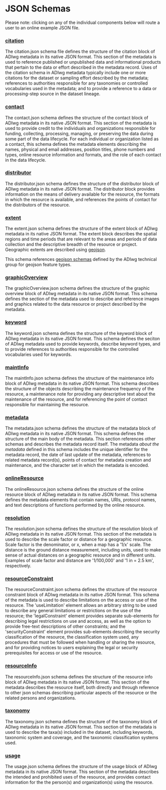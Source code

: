 # JSON Schemas

Please note: clicking on any of the individual components below will route a user to an online example JSON file.

### [citation](https://github.com/adiwg/mdJson-schemas/blob/master/schema/citation.json)

The citation.json schema file defines the structure of the citation block of ADIwg metadata in its native JSON format. This section of the metadata is used to reference published or unpublished data and informational products that pertain to the data or effort described in the metadata record. Uses of the citation schema in ADIwg metadata typically include one or more citations for the dataset or sampling effort described by the metadata; references to authorities responsible for any taxonomies or controlled vocabularies used in the metadata; and to provide a reference to a data or processing-step source in the dataset lineage.

### [contact](https://github.com/adiwg/mdJson-schemas/blob/master/schema/contact.json)

The contact.json schema defines the structure of the contact block of ADIwg metadata in its native JSON format. This section of the metadata is used to provide credit to the individuals and organizations responsible for funding,
collecting, processing, managing, or preserving the data during some part of the data lifecycle. For each individual or organization listed as a contact, this schema defines the metadata elements describing the names, physical and email addresses, position titles, phone numbers and types, online resource information and formats, and the role of each contact in the data lifecycle.

<!-- ### [dataQuality](https://github.com/adiwg/mdJson-schemas/blob/master/schema/dataQuality.json)

The dataQuality.json schema defines the structure of the data quality block of ADIwg metadata in its native JSON format. This section of the metadata describes the lineage of the project or data resource decribed by the metadata record. This history of the resource is modeled in terms of process steps and sources. Process steps provide elements describing a rationale, narrative description, process date, and processor point of contact elements. Sources are described with a narrative description, a reference to a citation block describing the source or a metadata record describing the source, and a reference to a process step performed on the source.

The dataQuality schema is referenced by resourceInfo.json. This schema references the citation.json and contact.json schemas. -->

### [distributor](https://github.com/adiwg/mdJson-schemas/blob/master/schema/distributor.json)

The distributor.json schema defines the structure of the distributor block of ADIwg metadata in its native JSON format. The distributor block provides information on the means of delivery available for the resource, the formats in which the resource is available, and references the points of contact for the distributors of the resource.

### [extent](https://github.com/adiwg/mdJson-schemas/blob/master/schema/extent.json)

The extent.json schema defines the structure of the extent block of ADIwg metadata in its native JSON format. The extent block describes the spatial regions and time periods that are relevant to the areas and periods of data collection and the descriptive breadth of the resource or project. Geographic extents are described using [geojson](http://geojson.org/).

This schema references [geojson schemas](https://github.com/adiwg/mdJson-schemas/tree/master/schema/geojson) defined by the ADIwg technical group for geojson feature types.

### [graphicOverview](https://github.com/adiwg/mdJson-schemas/blob/master/schema/graphicOverview.json)

The graphicOverview.json schema defines the structure of the graphic overview block of ADIwg metadata in its native JSON format. This schema defines the section of the metadata used to describe and reference images and graphics related to the data resource or project described by the metadata.

### [keyword](https://github.com/adiwg/mdJson-schemas/blob/master/schema/eyword.json)

The keyword.json schema defines the structure of the keyword block of ADIwg metadata in its native JSON format. This schema defines the seciton of ADIwg metadata used to provide keywords, describe keyword types, and to provide references to authorities responsible for the controlled vocabularies used for keywords.

### [maintInfo](https://github.com/adiwg/mdJson-schemas/blob/master/schema/maintInfo)

The maintInfo.json schema defines the structure of the maintenance info block of ADIwg metadata in its native JSON format. This schema describes the structure of the objects describing the maintenance frequency of the resource, a maintenance note for providing any descriptive text about the maintenance of the resource, and for referencing the point of contact responsible for maintaining the resource.

### [metadata](https://github.com/adiwg/mdJson-schemas/blob/master/schema/metadata.json)

The metadata.json schema defines the structure of the metadata block of ADIwg metadata in its native JSON format. This schema defines the structure of the main body of the metadata. This section references other schemas and describes the metadata record itself. The metadata <i>about the metadata</i> defined in this schema includes the unique identifier for the metadata record, the date of last update of the metadata, references to related metadata record(s), points of contact for metadata creation and maintenance, and the character set in which the metadata is encoded.

### [onlineResource](https://github.com/adiwg/mdJson-schemas/blob/master/schema/onlineResource.json)

The onlineResource.json schema defines the structure of the online resource block of ADIwg metadata in its native JSON format. This schema defines the metadata elements that contain names, URIs, protocol names, and text descriptions of functions performed by the online resource.

### [resolution](https://github.com/adiwg/mdJson-schemas/blob/master/schema/resolution.json)

The resolution.json schema defines the structure of the resolution block of ADIwg metadata in its native JSON format. This section of the metadata is used to describe the scale factor or distance for a geographic resource. Scale factor is the denominator, or x, when a map has a '1/x' scale. The distance is the ground distance measurement, including units, used to make sense of actual distances on a geographic resource and in different units. Examples of scale factor and distance are '1/100,000' and '1 in = 2.5 km', respectively.

### [resourceConstraint](https://github.com/adiwg/mdJson-schemas/blob/master/schema/resourceConstraint.json)

The resourceConstraint.json schema defines the structure of the resource constraint block of ADIwg metadata in its native JSON format. This schema of the metadata is used to describe limitations on the access or use of the resource. The 'useLimitation' element allows an arbitrary string to be used to describe any general limitations or restrictions on the use of the resource; the 'legalConstraint' element provides separate sub-elements for describing legal restrictions on use and access, as well as the option to provide free-text descriptions of other constraints; and the 'securityConstraint' element provides sub-elements describing the security classification of the resource, the classification system used, any procedures that must be followed when handling or sharing the resource, and for providing notices to users explaining the legal or security prerequisites for access or use of the resource.

### [resourceInfo](https://github.com/adiwg/mdJson-schemas/blob/master/schema/resourceInfo.json)

The resourceInfo.json schema defines the structure of the resource info block of ADIwg metadata in its native JSON format. This section of the metadata describes the resource itself, both directly and through reference to other json schemas describing particular aspects of the resource or the related persons and organizations.

### [taxonomy](https://github.com/adiwg/mdJson-schemas/blob/master/schema/taxonomy.json)

The taxonomy.json schema defines the structure of the taxonomy block of ADIwg metadata in its native JSON format. This section of the metadata is used to describe the taxa(s) included in the dataset, including keywords, taxonomic system and coverage, and the taxonomic classification systems used.

### [usage](https://github.com/adiwg/mdJson-schemas/blob/master/schema/usage)

The usage.json schema defines the structure of the usage block of ADIwg metadata in its native JSON format. This section of the metadata describes the intended and prohibited uses of the resource, and provides contact information for the the person(s) and organization(s) using the resource.
